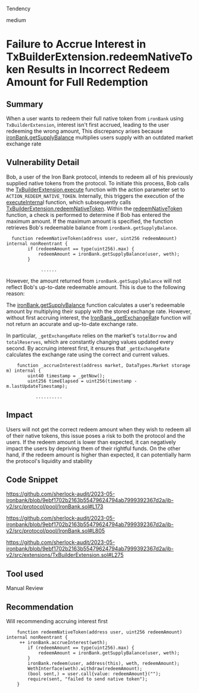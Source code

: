 Tendency

medium

# Failure to Accrue Interest in TxBuilderExtension.redeemNativeToken Results in Incorrect Redeem Amount for Full Redemption

## Summary
When a user wants to redeem their full native token from `ironBank` using `TxBuilderExtension`, interest isn't first accrued, leading to the user redeeming the wrong amount, This discrepancy arises because [ironBank.getSupplyBalance](https://github.com/sherlock-audit/2023-05-ironbank/blob/9ebf1702b2163b55479624794ab7999392367d2a/ib-v2/src/protocol/pool/IronBank.sol#L173) multiplies users supply with an outdated market exchange rate
## Vulnerability Detail
Bob, a user of the Iron Bank protocol, intends to redeem all of his previously supplied native tokens from the protocol. To initiate this process, Bob calls the [TxBuilderExtension.execute](https://github.com/sherlock-audit/2023-05-ironbank/blob/9ebf1702b2163b55479624794ab7999392367d2a/ib-v2/src/extensions/TxBuilderExtension.sol#L100) function with the action parameter set to `ACTION_REDEEM_NATIVE_TOKEN`. Internally, this triggers the execution of the [executeInterna](https://github.com/sherlock-audit/2023-05-ironbank/blob/9ebf1702b2163b55479624794ab7999392367d2a/ib-v2/src/extensions/TxBuilderExtension.sol#L141)l function, which subsequently calls [TxBuilderExtension.redeemNativeToken](https://github.com/sherlock-audit/2023-05-ironbank/blob/9ebf1702b2163b55479624794ab7999392367d2a/ib-v2/src/extensions/TxBuilderExtension.sol#L275). Within the [redeemNativeToken](https://github.com/sherlock-audit/2023-05-ironbank/blob/9ebf1702b2163b55479624794ab7999392367d2a/ib-v2/src/extensions/TxBuilderExtension.sol#L275) function, a check is performed to determine if Bob has entered the maximum amount. If the maximum amount is specified, the function retrieves Bob's redeemable balance from `ironBank.getSupplyBalance`.
```solidity
  function redeemNativeToken(address user, uint256 redeemAmount) internal nonReentrant {
        if (redeemAmount == type(uint256).max) {
            redeemAmount = ironBank.getSupplyBalance(user, weth); 
        }

             ......
```
However, the amount returned from `ironBank.getSupplyBalance` will not reflect Bob's up-to-date redeemable amount. This is due to the following reason:

The [ironBank.getSupplyBalance](https://github.com/sherlock-audit/2023-05-ironbank/blob/9ebf1702b2163b55479624794ab7999392367d2a/ib-v2/src/protocol/pool/IronBank.sol#L173) function calculates a user's redeemable amount by multiplying their supply with the stored exchange rate. However, without first accruing interest, the [IronBank._getExchangeRat](https://github.com/sherlock-audit/2023-05-ironbank/blob/9ebf1702b2163b55479624794ab7999392367d2a/ib-v2/src/protocol/pool/IronBank.sol#L805)e function will not return an accurate and up-to-date exchange rate.

In particular, `_getExchangeRate` relies on the market's `totalBorrow` and `totalReserves`, which are constantly changing values updated every second. By accruing interest first, it ensures that `_getExchangeRate` calculates the exchange rate using the correct and current values.
```solidity
    function _accrueInterest(address market, DataTypes.Market storage m) internal {
        uint40 timestamp = _getNow();
        uint256 timeElapsed = uint256(timestamp - m.lastUpdateTimestamp);

           ..........
```
## Impact
Users will not get the correct redeem amount when they wish to redeem all of their native tokens, this issue poses a risk to both the protocol and the users. If the redeem amount is lower than expected, it can negatively impact the users by depriving them of their rightful funds. On the other hand, if the redeem amount is higher than expected, it can potentially harm the protocol's liquidity and stability
## Code Snippet
https://github.com/sherlock-audit/2023-05-ironbank/blob/9ebf1702b2163b55479624794ab7999392367d2a/ib-v2/src/protocol/pool/IronBank.sol#L173

https://github.com/sherlock-audit/2023-05-ironbank/blob/9ebf1702b2163b55479624794ab7999392367d2a/ib-v2/src/protocol/pool/IronBank.sol#L805

https://github.com/sherlock-audit/2023-05-ironbank/blob/9ebf1702b2163b55479624794ab7999392367d2a/ib-v2/src/extensions/TxBuilderExtension.sol#L275
## Tool used

Manual Review

## Recommendation
Will recommending accruing interest first

```solidity
    function redeemNativeToken(address user, uint256 redeemAmount) internal nonReentrant {
     ++ ironBank.accrueInterest(weth); 
        if (redeemAmount == type(uint256).max) {
            redeemAmount = ironBank.getSupplyBalance(user, weth); 
        }
        ironBank.redeem(user, address(this), weth, redeemAmount);
        WethInterface(weth).withdraw(redeemAmount);
        (bool sent,) = user.call{value: redeemAmount}("");
        require(sent, "failed to send native token");
    }

```